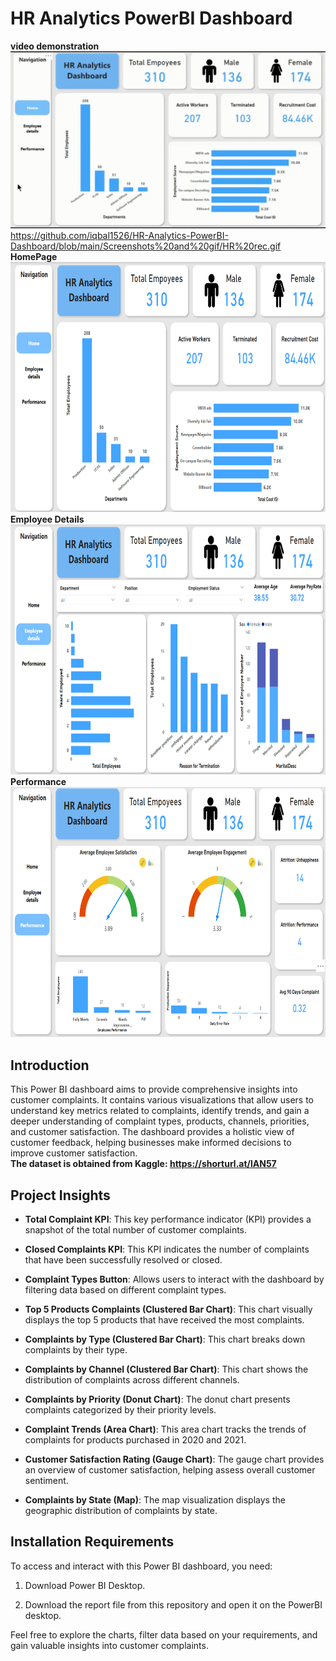 # HR Analytics PowerBI Dashboard
<b>video demonstration</b><br>
![](https://github.com/iqbal1526/HR-Analytics-PowerBI-Dashboard/blob/main/Screenshots%20and%20gif/HR%20rec.gif)
<br>
https://github.com/iqbal1526/HR-Analytics-PowerBI-Dashboard/blob/main/Screenshots%20and%20gif/HR%20rec.gif
<b>HomePage</b><br>
<img src="/Screenshots and gif/Screen 1.png" alt="Image Description" width="600" height="400">
<b>Employee Details</b><br>
<img src="/Screenshots and gif/Screen 2.png" alt="Image Description" width="600" height="400">
<b>Performance</b><br>
<img src="/Screenshots and gif/Screen 3.png" alt="Image Description" width="600" height="400">

## Introduction

This Power BI dashboard aims to provide comprehensive insights into customer complaints. It contains various visualizations that allow users to understand key metrics related to complaints, identify trends, and gain a deeper understanding of complaint types, products, channels, priorities, and customer satisfaction. The dashboard provides a holistic view of customer feedback, helping businesses make informed decisions to improve customer satisfaction.<br>
<b> The dataset is obtained from Kaggle: https://shorturl.at/lAN57 </b>

## Project Insights

- **Total Complaint KPI**: This key performance indicator (KPI) provides a snapshot of the total number of customer complaints.

- **Closed Complaints KPI**: This KPI indicates the number of complaints that have been successfully resolved or closed.

- **Complaint Types Button**: Allows users to interact with the dashboard by filtering data based on different complaint types.

- **Top 5 Products Complaints (Clustered Bar Chart)**: This chart visually displays the top 5 products that have received the most complaints.

- **Complaints by Type (Clustered Bar Chart)**: This chart breaks down complaints by their type.

- **Complaints by Channel (Clustered Bar Chart)**: This chart shows the distribution of complaints across different channels.

- **Complaints by Priority (Donut Chart)**: The donut chart presents complaints categorized by their priority levels.

- **Complaint Trends (Area Chart)**: This area chart tracks the trends of complaints for products purchased in 2020 and 2021.

- **Customer Satisfaction Rating (Gauge Chart)**: The gauge chart provides an overview of customer satisfaction, helping assess overall customer sentiment.

- **Complaints by State (Map)**: The map visualization displays the geographic distribution of complaints by state.

## Installation Requirements

To access and interact with this Power BI dashboard, you need:

1. Download Power BI Desktop.

2. Download the report file from this repository and open it on the PowerBI desktop.

Feel free to explore the charts, filter data based on your requirements, and gain valuable insights into customer complaints.
